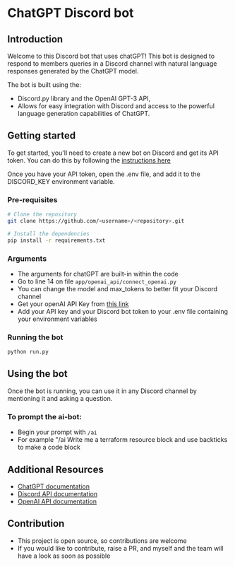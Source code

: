 # ChatGPT Discord bot

## Introduction

Welcome to this Discord bot that uses chatGPT! This bot is designed to respond to members queries in a Discord channel with natural language responses generated by the ChatGPT model. 

The bot is built using the:

- Discord.py library and the OpenAI GPT-3 API,
- Allows for easy integration with Discord and access to the powerful language generation capabilities of ChatGPT.

## Getting started

To get started, you'll need to create a new bot on Discord and get its API token. You can do this by following the [instructions here](https://discordpy.readthedocs.io/en/latest/discord.html)

Once you have your API token, open the .env file, and add it to the DISCORD_KEY environment variable.

### Pre-requisites

```bash
# Clone the repository
git clone https://github.com/<username>/<repository>.git

# Install the dependencies
pip install -r requirements.txt
```

### Arguments

- The arguments for chatGPT are built-in within the code
- Go to line 14 on file `app/openai_api/connect_openai.py`
- You can change the model and max_tokens to better fit your Discord channel
- Get your openAI API Key from [this link](https://beta.openai.com/account/api-keys)
- Add your API key and your Discord bot token to your .env file containing your environment variables

### Running the bot

```bash
python run.py
```

## Using the bot

Once the bot is running, you can use it in any Discord channel by mentioning it and asking a question. 

### To prompt the ai-bot:

- Begin your prompt with `/ai`
- For example "/ai Write me a terraform resource block and use backticks to make a code block 

## Additional Resources

- [ChatGPT documentation](https://beta.openai.com/docs/models/gpt)
- [Discord API documentation](https://discordpy.readthedocs.io/en/latest/index.html)
- [OpenAI API documentation](https://beta.openai.com/docs/api-reference/introduction)

## Contribution

- This project is open source, so contributions are welcome
- If you would like to contribute, raise a PR, and myself and the team will have a look as soon as possible
